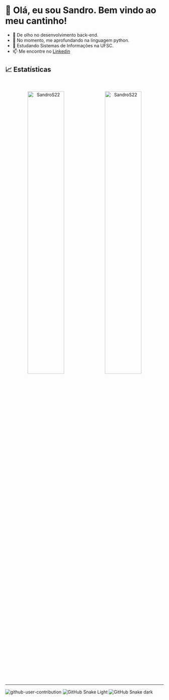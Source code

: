 # 👋 Olá, eu sou Sandro. Bem vindo ao meu cantinho!
- 👀 De olho no desenvolvimento back-end.
- 🌱 No momento, me aprofundando na linguagem python.
- 💞️ Estudando Sistemas de Informações na UFSC.
- 📫 Me encontre no [Linkedin](www.linkedin.com/in/sandro-santana-ribeiro-b5a489133)


## 📈 Estatísticas

<br/>
<p align="center">
  <img width="48%" src="https://github-readme-stats.vercel.app/api?username=SandroS22&count_private=true&theme=dark&show_icons=true" alt="SandroS22" />
  <img width="48%" src="https://github-readme-streak-stats.herokuapp.com/?user=SandroS22&hide_border=true&theme=dark&show_icons=true" alt="SandroS22"/>
</p>
<hr />

![github-user-contribution](https://user-images.githubusercontent.com/62521881/200201851-fb879c9d-49e8-4432-aaea-6c89c423da6b.svg)
![GitHub Snake Light](github-snake.svg#gh-light-mode-only)
![GitHub Snake dark](github-snake-dark.svg#gh-dark-mode-only)
